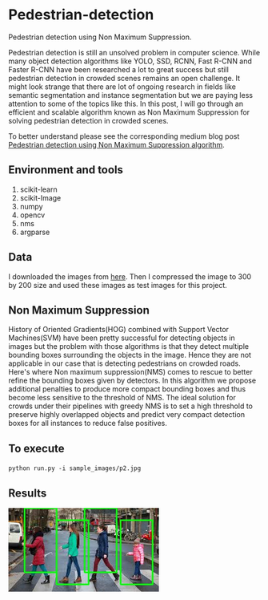 # Pedestrian-detection
Pedestrian detection using Non Maximum Suppression.

Pedestrian detection is still an unsolved problem in computer science. While
many object detection algorithms like YOLO, SSD, RCNN, Fast R-CNN and Faster
R-CNN have been researched a lot to great success but still pedestrian detection
in crowded scenes remains an open challenge. It might look strange that there 
are lot of ongoing research in fields like semantic segmentation and instance 
segmentation but we are paying less attention to some of the topics like this. 
In this post, I will go through an efficient and scalable algorithm known as Non
Maximum Suppression for solving pedestrian detection in crowded scenes.

To better understand please see the corresponding medium blog post [Pedestrian detection using Non Maximum Suppression algorithm](https://medium.com/@abhinav.sagar2016/pedestrian-detection-using-non-maximum-suppression-b55b89cefc6).

## Environment and tools

1. scikit-learn
2. scikit-Image
3. numpy
4. opencv
5. nms
6. argparse

## Data

I downloaded the images from [here](https://unsplash.com/search/photos/pedestrians).
Then I compressed the image to 300 by 200 size and used these images as test images
for this project.

## Non Maximum Suppression

History of Oriented Gradients(HOG) combined with Support Vector Machines(SVM) have
been pretty successful for detecting objects in images but the problem with those
algorithms is that they detect multiple bounding boxes surrounding the objects in
the image. Hence they are not applicable in our case that is detecting pedestrians 
on crowded roads. Here's where Non maximum suppression(NMS) comes to rescue to better
refine the bounding boxes given by detectors. In this algorithm we propose
additional penalties to produce more compact bounding boxes and thus become less
sensitive to the threshold of NMS. The ideal solution for crowds under their pipelines
with greedy NMS is to set a high threshold to preserve highly overlapped objects and
predict very compact detection boxes for all instances to reduce false positives.

## To execute

`python run.py -i sample_images/p2.jpg`

## Results

![](output.jpg)








